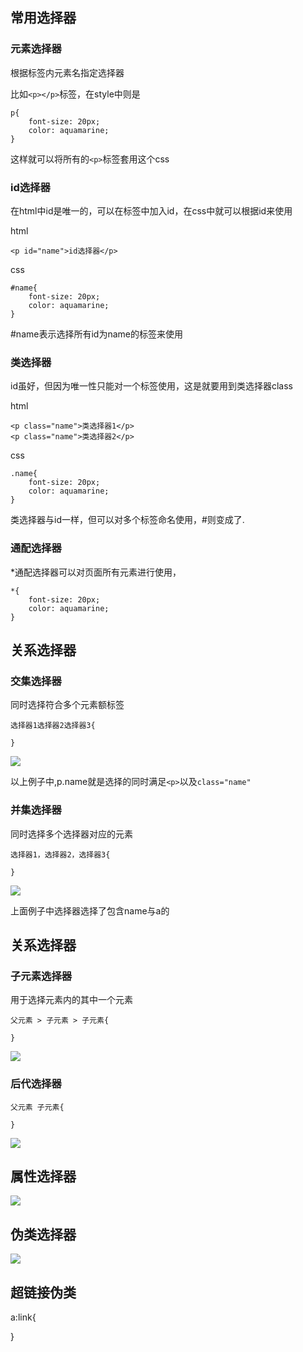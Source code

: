 ## 常用选择器

### 元素选择器

根据标签内元素名指定选择器

比如`<p></p>`标签，在style中则是

    p{
        font-size: 20px;
        color: aquamarine;
    }

这样就可以将所有的`<p>`标签套用这个css

### id选择器

在html中id是唯一的，可以在标签中加入id，在css中就可以根据id来使用

html

    <p id="name">id选择器</p>

css

    #name{
        font-size: 20px;
        color: aquamarine;
    }

#name表示选择所有id为name的标签来使用

### 类选择器

id虽好，但因为唯一性只能对一个标签使用，这是就要用到类选择器class


html

    <p class="name">类选择器1</p>
    <p class="name">类选择器2</p>

css

    .name{
        font-size: 20px;
        color: aquamarine;
    }

类选择器与id一样，但可以对多个标签命名使用，#则变成了.

### 通配选择器

*通配选择器可以对页面所有元素进行使用，


    *{
        font-size: 20px;
        color: aquamarine;
    }


## 关系选择器

### 交集选择器


同时选择符合多个元素额标签


    选择器1选择器2选择器3{

    }


![](img/交集选择器.png)

以上例子中,p.name就是选择的同时满足`<p>`以及`class="name"`


### 并集选择器

同时选择多个选择器对应的元素

    选择器1，选择器2，选择器3{

    }

![](img/并集选择器.png)

上面例子中选择器选择了包含name与a的

## 关系选择器

### 子元素选择器

用于选择元素内的其中一个元素

    父元素 > 子元素 > 子元素{

    }

![](img/子元素选择器.png)

### 后代选择器

    父元素 子元素{

    }

![](img/父辈选择器.png)


## 属性选择器

![](img/属性选择器.png)


## 伪类选择器


![](img/伪类.png)

## 超链接伪类


a:link{
    
}